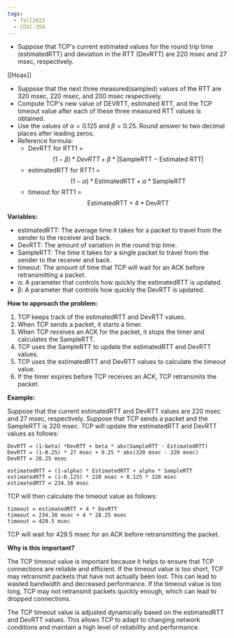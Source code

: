 ```yaml
---
tags:
  - fall2023
  - COSC-350
---
```


 - Suppose that TCP's current estimated values for the round trip time (estimatedRTT) and deviation in the RTT (DevRTT) are 220 msec and 27 msec, respectively. 

[[Hoax]]

 - Suppose that the next three measured(sampled) values of the RTT are 320 msec, 220 msec, and 200 msec respectively.
 - Compute TCP's new value of DEVRTT, estimated RTT, and the TCP timeout value after each of these three measured RTT values is obtained. 
 - Use the values of $\alpha = 0.125$ and $\beta = 0.25$. Round answer to two decimal places after leading zeros. 
 - Reference formula: 
	 - DevRTT for RTT1 = $$(1- \beta) *DevRTT + \beta * \lvert\text{SampleRTT} - \text{Estimated RTT}\rvert$$
	 - estimatedRTT for RTT1 = $$(1-\alpha)*\text{EstimatedRTT} + \alpha * \text{SampleRTT} $$
	 - timeout for RTT1 = $$\text{EstimatedRTT} + 4*\text{DevRTT}$$


**Variables:**

- estimatedRTT: The average time it takes for a packet to travel from the sender to the receiver and back.
- DevRTT: The amount of variation in the round trip time.
- SampleRTT: The time it takes for a single packet to travel from the sender to the receiver and back.
- timeout: The amount of time that TCP will wait for an ACK before retransmitting a packet.
- α: A parameter that controls how quickly the estimatedRTT is updated.
- β: A parameter that controls how quickly the DevRTT is updated.

**How to approach the problem:**

1. TCP keeps track of the estimatedRTT and DevRTT values.
2. When TCP sends a packet, it starts a timer.
3. When TCP receives an ACK for the packet, it stops the timer and calculates the SampleRTT.
4. TCP uses the SampleRTT to update the estimatedRTT and DevRTT values.
5. TCP uses the estimatedRTT and DevRTT values to calculate the timeout value.
6. If the timer expires before TCP receives an ACK, TCP retransmits the packet.

**Example:**

Suppose that the current estimatedRTT and DevRTT values are 220 msec and 27 msec, respectively. Suppose that TCP sends a packet and the SampleRTT is 320 msec. TCP will update the estimatedRTT and DevRTT values as follows:

```
DevRTT = (1-beta) *DevRTT + beta * abs(SampleRTT - EstimatedRTT)
DevRTT = (1-0.25) * 27 msec + 0.25 * abs(320 msec - 220 msec)
DevRTT = 28.25 msec

estimatedRTT = (1-alpha) * EstimatedRTT + alpha * SampleRTT
estimatedRTT = (1-0.125) * 220 msec + 0.125 * 320 msec
estimatedRTT = 234.38 msec
```

TCP will then calculate the timeout value as follows:

```
timeout = estimatedRTT + 4 * DevRTT
timeout = 234.38 msec + 4 * 28.25 msec
timeout = 429.5 msec
```

TCP will wait for 429.5 msec for an ACK before retransmitting the packet.

**Why is this important?**

The TCP timeout value is important because it helps to ensure that TCP connections are reliable and efficient. If the timeout value is too short, TCP may retransmit packets that have not actually been lost. This can lead to wasted bandwidth and decreased performance. If the timeout value is too long, TCP may not retransmit packets quickly enough, which can lead to dropped connections.

The TCP timeout value is adjusted dynamically based on the estimatedRTT and DevRTT values. This allows TCP to adapt to changing network conditions and maintain a high level of reliability and performance.
